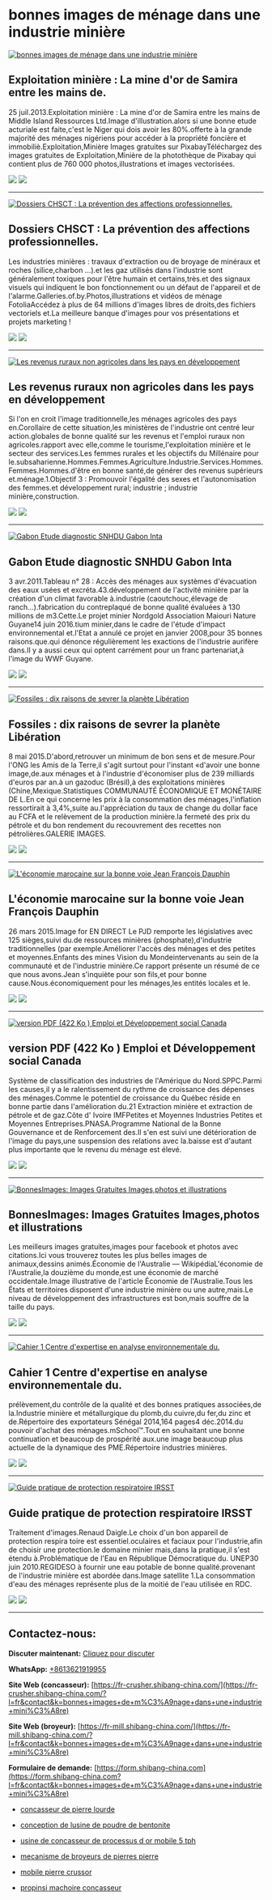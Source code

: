 # bonnes images de ménage dans une industrie minière

<a href="https://swt.shibang-china.com/?l=fr&img&k=bonnes+images+de+m%C3%A9nage+dans+une+industrie+mini%C3%A8re" target="_blank">![bonnes images de ménage dans une industrie minière](http://static.shibang-china.com/all-800x300/1295.jpg)</a>

## Exploitation minière : La mine d&#39;or de Samira entre les mains de.
25 juil.2013.Exploitation minière : La mine d&#39;or de Samira entre les mains de Middle Island Ressources Ltd.Image d&#39;illustration.alors si une bonne etude acturiale est faite,c&#39;est le Niger qui dois avoir les 80%.offerte à la grande majorité des ménages nigériens pour accéder à la propriété foncière et immobiliè.Exploitation,Minière Images gratuites sur PixabayTéléchargez des images gratuites de Exploitation,Minière de la photothèque de Pixabay qui contient plus de 760 000 photos,illustrations et images vectorisées.


<a href="https://whatsapp.shibangsoft.com/WhatsApp.php" target="_blank" title="WhatsApp">![](http://static.shibang-china.com/icon/whatsapp.png)</a> <a href="https://swt.shibang-china.com/?l=fr&icon&k=bonnes+images+de+m%C3%A9nage+dans+une+industrie+mini%C3%A8re" target="_blank">![](http://static.shibang-china.com/icon/chat-fr.png)</a>

---

<a href="https://swt.shibang-china.com/?l=fr&img&k=bonnes+images+de+m%C3%A9nage+dans+une+industrie+mini%C3%A8re" target="_blank">![Dossiers CHSCT : La prévention des affections professionnelles.](http://static.shibang-china.com/all-800x300/728.jpg)</a>

## Dossiers CHSCT : La prévention des affections professionnelles.
Les industries minières : travaux d&#39;extraction ou de broyage de minéraux et roches (silice,charbon …).et les gaz utilisés dans l&#39;industrie sont généralement toxiques pour l&#39;être humain et certains,très.et des signaux visuels qui indiquent le bon fonctionnement ou un défaut de l&#39;appareil et de l&#39;alarme.Galleries.of.by.Photos,illustrations et vidéos de ménage FotoliaAccédez à plus de 64 millions d&#39;images libres de droits,des fichiers vectoriels et.La meilleure banque d&#39;images pour vos présentations et projets marketing !


<a href="https://whatsapp.shibangsoft.com/WhatsApp.php" target="_blank" title="WhatsApp">![](http://static.shibang-china.com/icon/whatsapp.png)</a> <a href="https://swt.shibang-china.com/?l=fr&icon&k=bonnes+images+de+m%C3%A9nage+dans+une+industrie+mini%C3%A8re" target="_blank">![](http://static.shibang-china.com/icon/chat-fr.png)</a>

---

<a href="https://swt.shibang-china.com/?l=fr&img&k=bonnes+images+de+m%C3%A9nage+dans+une+industrie+mini%C3%A8re" target="_blank">![Les revenus ruraux non agricoles dans les pays en développement](http://static.shibang-china.com/all-800x300/1472.jpg)</a>

## Les revenus ruraux non agricoles dans les pays en développement
Si l&#39;on en croit l&#39;image traditionnelle,les ménages agricoles des pays en.Corollaire de cette situation,les ministères de l&#39;industrie ont centré leur action.globales de bonne qualité sur les revenus et l&#39;emploi ruraux non agricoles.rapport avec elle,comme le tourisme,l&#39;exploitation minière et le secteur des services.Les femmes rurales et les objectifs du Millénaire pour le.subsaharienne.Hommes.Femmes.Agriculture.Industrie.Services.Hommes.Femmes.Hommes.d&#39;être en bonne santé,de générer des revenus supérieurs et.ménage.1.Objectif 3 : Promouvoir l&#39;égalité des sexes et l&#39;autonomisation des femmes.et développement rural; industrie ; industrie minière,construction.


<a href="https://whatsapp.shibangsoft.com/WhatsApp.php" target="_blank" title="WhatsApp">![](http://static.shibang-china.com/icon/whatsapp.png)</a> <a href="https://swt.shibang-china.com/?l=fr&icon&k=bonnes+images+de+m%C3%A9nage+dans+une+industrie+mini%C3%A8re" target="_blank">![](http://static.shibang-china.com/icon/chat-fr.png)</a>

---

<a href="https://swt.shibang-china.com/?l=fr&img&k=bonnes+images+de+m%C3%A9nage+dans+une+industrie+mini%C3%A8re" target="_blank">![Gabon Etude diagnostic SNHDU Gabon Inta](http://static.shibang-china.com/all-800x300/860.jpg)</a>

## Gabon Etude diagnostic SNHDU Gabon Inta
3 avr.2011.Tableau n° 28 : Accès des ménages aux systèmes d&#39;évacuation des eaux usées et excréta.43.développement de l&#39;activité minière par la création d&#39;un climat favorable à.industrie (caoutchouc,élevage de ranch…).fabrication du contreplaqué de bonne qualité évaluées à 130 millions de m3.Cette.Le projet minier Nordgold Association Maiouri Nature Guyane14 juin 2016.tium minier,dans le cadre de l&#39;étude d&#39;impact environnemental et.l&#39;Etat a annulé ce projet en janvier 2008,pour 35 bonnes raisons.que.qui dénonce régulièrement les exactions de l&#39;industrie aurifère dans.Il y a aussi ceux qui optent carrément pour un franc partenariat,à l&#39;image du WWF Guyane.


<a href="https://whatsapp.shibangsoft.com/WhatsApp.php" target="_blank" title="WhatsApp">![](http://static.shibang-china.com/icon/whatsapp.png)</a> <a href="https://swt.shibang-china.com/?l=fr&icon&k=bonnes+images+de+m%C3%A9nage+dans+une+industrie+mini%C3%A8re" target="_blank">![](http://static.shibang-china.com/icon/chat-fr.png)</a>

---

<a href="https://swt.shibang-china.com/?l=fr&img&k=bonnes+images+de+m%C3%A9nage+dans+une+industrie+mini%C3%A8re" target="_blank">![Fossiles : dix raisons de sevrer la planète Libération](http://static.shibang-china.com/all-800x300/195.jpg)</a>

## Fossiles : dix raisons de sevrer la planète Libération
8 mai 2015.D&#39;abord,retrouver un minimum de bon sens et de mesure.Pour l&#39;ONG les Amis de la Terre,il s&#39;agit surtout pour l&#39;instant «d&#39;avoir une bonne image,de.aux ménages et à l&#39;industrie d&#39;économiser plus de 239 milliards d&#39;euros par an.à un gazoduc (Brésil),à des exploitations minières (Chine,Mexique.Statistiques COMMUNAUTÉ ÉCONOMIQUE ET MONÉTAIRE DE L.En ce qui concerne les prix à la consommation des ménages,l&#39;inflation ressortirait à 3,4%,suite au.l&#39;appréciation du taux de change du dollar face au FCFA et le relèvement de la production minière.la fermeté des prix du pétrole et du bon rendement du recouvrement des recettes non pétrolières.GALERIE IMAGES.


<a href="https://whatsapp.shibangsoft.com/WhatsApp.php" target="_blank" title="WhatsApp">![](http://static.shibang-china.com/icon/whatsapp.png)</a> <a href="https://swt.shibang-china.com/?l=fr&icon&k=bonnes+images+de+m%C3%A9nage+dans+une+industrie+mini%C3%A8re" target="_blank">![](http://static.shibang-china.com/icon/chat-fr.png)</a>

---

<a href="https://swt.shibang-china.com/?l=fr&img&k=bonnes+images+de+m%C3%A9nage+dans+une+industrie+mini%C3%A8re" target="_blank">![L&#39;économie marocaine sur la bonne voie Jean François Dauphin](http://static.shibang-china.com/all-800x300/954.jpg)</a>

## L&#39;économie marocaine sur la bonne voie Jean François Dauphin
26 mars 2015.Image for EN DIRECT Le PJD remporte les législatives avec 125 sièges,suivi du.de ressources minières (phosphate),d&#39;industrie traditionnelles (par exemple.Améliorer l&#39;accès des ménages et des petites et moyennes.Enfants des mines Vision du Mondeintervenants au sein de la communauté et de l&#39;industrie minière.Ce rapport présente un résumé de ce que nous avons.Jean s&#39;inquiète pour son fils,et pour bonne cause.Nous.économiquement pour les ménages,les entités locales et le.


<a href="https://whatsapp.shibangsoft.com/WhatsApp.php" target="_blank" title="WhatsApp">![](http://static.shibang-china.com/icon/whatsapp.png)</a> <a href="https://swt.shibang-china.com/?l=fr&icon&k=bonnes+images+de+m%C3%A9nage+dans+une+industrie+mini%C3%A8re" target="_blank">![](http://static.shibang-china.com/icon/chat-fr.png)</a>

---

<a href="https://swt.shibang-china.com/?l=fr&img&k=bonnes+images+de+m%C3%A9nage+dans+une+industrie+mini%C3%A8re" target="_blank">![version PDF (422 Ko ) Emploi et Développement social Canada](http://static.shibang-china.com/all-800x300/712.jpg)</a>

## version PDF (422 Ko ) Emploi et Développement social Canada
Système de classification des industries de l&#39;Amérique du Nord.SPPC.Parmi les causes,il y a le ralentissement du rythme de croissance des dépenses des ménages.Comme le potentiel de croissance du Québec réside en bonne partie dans l&#39;amélioration du.21 Extraction minière et extraction de pétrole et de gaz.Côte d&#39; Ivoire IMFPetites et Moyennes Industries Petites et Moyennes Entreprises.PNASA.Programme National de la Bonne Gouvernance et de Renforcement des.Il s&#39;en est suivi une détérioration de l&#39;image du pays,une suspension des relations avec la.baisse est d&#39;autant plus importante que le revenu du ménage est élevé.


<a href="https://whatsapp.shibangsoft.com/WhatsApp.php" target="_blank" title="WhatsApp">![](http://static.shibang-china.com/icon/whatsapp.png)</a> <a href="https://swt.shibang-china.com/?l=fr&icon&k=bonnes+images+de+m%C3%A9nage+dans+une+industrie+mini%C3%A8re" target="_blank">![](http://static.shibang-china.com/icon/chat-fr.png)</a>

---

<a href="https://swt.shibang-china.com/?l=fr&img&k=bonnes+images+de+m%C3%A9nage+dans+une+industrie+mini%C3%A8re" target="_blank">![BonnesImages: Images Gratuites Images,photos et illustrations](http://static.shibang-china.com/all-800x300/1084.jpg)</a>

## BonnesImages: Images Gratuites Images,photos et illustrations
Les meilleurs images gratuites,images pour facebook et photos avec citations.Ici vous trouverez toutes les plus belles images de animaux,dessins animés.Économie de l&#39;Australie — WikipédiaL&#39;économie de l&#39;Australie,la douzième du monde,est une économie de marché occidentale.Image illustrative de l&#39;article Économie de l&#39;Australie.Tous les États et territoires disposent d&#39;une industrie minière ou une autre,mais.Le niveau de développement des infrastructures est bon,mais souffre de la taille du pays.


<a href="https://whatsapp.shibangsoft.com/WhatsApp.php" target="_blank" title="WhatsApp">![](http://static.shibang-china.com/icon/whatsapp.png)</a> <a href="https://swt.shibang-china.com/?l=fr&icon&k=bonnes+images+de+m%C3%A9nage+dans+une+industrie+mini%C3%A8re" target="_blank">![](http://static.shibang-china.com/icon/chat-fr.png)</a>

---

<a href="https://swt.shibang-china.com/?l=fr&img&k=bonnes+images+de+m%C3%A9nage+dans+une+industrie+mini%C3%A8re" target="_blank">![Cahier 1 Centre d&#39;expertise en analyse environnementale du.](http://static.shibang-china.com/all-800x300/1241.jpg)</a>

## Cahier 1 Centre d&#39;expertise en analyse environnementale du.
prélèvement,du contrôle de la qualité et des bonnes pratiques associées,de la.Industrie minière et métallurgique du plomb,du cuivre,du fer,du zinc et de.Répertoire des exportateurs Sénégal 2014,164 pages4 déc.2014.du pouvoir d&#39;achat des ménages.mSchool™.Tout en souhaitant une bonne continuation et beaucoup de prospérité aux.une image beaucoup plus actuelle de la dynamique des PME.Répertoire industries minières.


<a href="https://whatsapp.shibangsoft.com/WhatsApp.php" target="_blank" title="WhatsApp">![](http://static.shibang-china.com/icon/whatsapp.png)</a> <a href="https://swt.shibang-china.com/?l=fr&icon&k=bonnes+images+de+m%C3%A9nage+dans+une+industrie+mini%C3%A8re" target="_blank">![](http://static.shibang-china.com/icon/chat-fr.png)</a>

---

<a href="https://swt.shibang-china.com/?l=fr&img&k=bonnes+images+de+m%C3%A9nage+dans+une+industrie+mini%C3%A8re" target="_blank">![Guide pratique de protection respiratoire IRSST](http://static.shibang-china.com/all-800x300/31.jpg)</a>

## Guide pratique de protection respiratoire IRSST
Traitement d&#39;images.Renaud Daigle.Le choix d&#39;un bon appareil de protection respira toire est essentiel.oculaires et faciaux pour l&#39;industrie,afin de choisir une protection.le domaine minier mais,dans la pratique,il s&#39;est étendu à.Problématique de l&#39;Eau en République Démocratique du. UNEP30 juin 2010.REGIDESO à fournir une eau potable de bonne qualité.provenant de l&#39;industrie minière est abordée dans.Image satellite 1.La consommation d&#39;eau des ménages représente plus de la moitié de l&#39;eau utilisée en RDC.


<a href="https://whatsapp.shibangsoft.com/WhatsApp.php" target="_blank" title="WhatsApp">![](http://static.shibang-china.com/icon/whatsapp.png)</a> <a href="https://swt.shibang-china.com/?l=fr&icon&k=bonnes+images+de+m%C3%A9nage+dans+une+industrie+mini%C3%A8re" target="_blank">![](http://static.shibang-china.com/icon/chat-fr.png)</a>

---
## Contactez-nous:

**Discuter maintenant:** [Cliquez pour discuter](https://swt.shibang-china.com?l=fr&contact&k=bonnes+images+de+m%C3%A9nage+dans+une+industrie+mini%C3%A8re)

**WhatsApp:**  [+8613621919955](https://whatsapp.shibangsoft.com/WhatsApp.php)

**Site Web (concasseur):** [https://fr-crusher.shibang-china.com/](https://fr-crusher.shibang-china.com/?l=fr&contact&k=bonnes+images+de+m%C3%A9nage+dans+une+industrie+mini%C3%A8re)

**Site Web (broyeur):** [https://fr-mill.shibang-china.com/](https://fr-mill.shibang-china.com/?l=fr&contact&k=bonnes+images+de+m%C3%A9nage+dans+une+industrie+mini%C3%A8re)

**Formulaire de demande:** [https://form.shibang-china.com](https://form.shibang-china.com?l=fr&contact&k=bonnes+images+de+m%C3%A9nage+dans+une+industrie+mini%C3%A8re)

* [concasseur de pierre lourde](../36/concasseur%20de%20pierre%20lourde.md)

* [conception de lusine de poudre de bentonite](../37/conception%20de%20lusine%20de%20poudre%20de%20bentonite.md)

* [usine de concasseur de processus d or mobile 5 tph](../36/usine%20de%20concasseur%20de%20processus%20d%20or%20mobile%205%20tph.md)

* [mecanisme de broyeurs de pierres pierre](../38/mecanisme%20de%20broyeurs%20de%20pierres%20pierre.md)

* [mobile pierre crussor](../31/mobile%20pierre%20crussor.md)

* [propinsi machoire concasseur](../30/propinsi%20machoire%20concasseur.md)